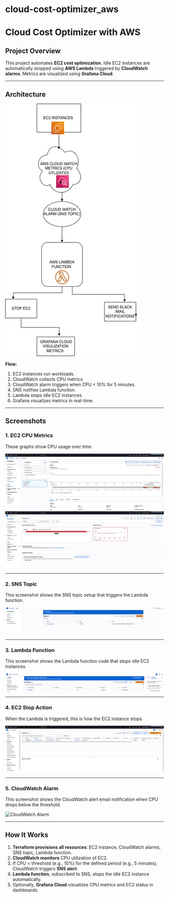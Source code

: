 # cloud-cost-optimizer_aws
# Cloud Cost Optimizer with AWS

## Project Overview
This project automates **EC2 cost optimization**. Idle EC2 instances are automatically stopped using **AWS Lambda** triggered by **CloudWatch alarms**. Metrics are visualized using **Grafana Cloud**.

---

## Architecture
![Architecture Diagram](architecture_diagram.png)

**Flow:**
1. EC2 instances run workloads.
2. CloudWatch collects CPU metrics.
3. CloudWatch alarm triggers when CPU < 10% for 5 minutes.
4. SNS notifies Lambda function.
5. Lambda stops idle EC2 instances.
6. Grafana visualizes metrics in real-time.

---

## Screenshots

### 1. EC2 CPU Metrics
These graphs show CPU usage over time.

![CPU Graph](cpu.png)
![CPU Graph 2](cpu_2.png)

---

### 2. SNS Topic
This screenshot shows the SNS topic setup that triggers the Lambda function.

![SNS Topic](sns_topic.png)

---

### 3. Lambda Function
This screenshot shows the Lambda function code that stops idle EC2 instances.

![Lambda Function](lambda_function.png)

---

### 4. EC2 Stop Action
When the Lambda is triggered, this is how the EC2 instance stops.

![EC2 Stop](ec2_stop.png)

---

### 5. CloudWatch Alarm
This screenshot shows the CloudWatch alert email notification when CPU drops below the threshold.

![CloudWatch Alarm](screenshots/cloudwatch_alert.png)

---
## How It Works  

1. **Terraform provisions all resources**: EC2 instance, CloudWatch alarms, SNS topic, Lambda function.  
2. **CloudWatch monitors** CPU utilization of EC2.  
3. If CPU < threshold (e.g., 10%) for the defined period (e.g., 5 minutes), CloudWatch triggers **SNS alert**.  
4. **Lambda function**, subscribed to SNS, stops the idle EC2 instance automatically.  
5. Optionally, **Grafana Cloud** visualizes CPU metrics and EC2 status in dashboards.


